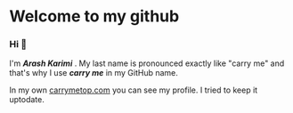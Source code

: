# Welcome to my github
### Hi 👋
I'm ***Arash Karimi*** . My last name is pronounced exactly like "carry me" and that's why I use ***carry me*** in my GitHub name.

In my own [carrymetop.com](https://www.carrymetop.com/) you can see my profile. I tried to keep it uptodate. 
<!--
**Arashcarryme/ArashCarryMe** is a ✨ _special_ ✨ repository because its `README.md` (this file) appears on your GitHub profile.

Here are some ideas to get you started:

- 🔭 I’m currently working on ...
- 🌱 I’m currently learning ...
- 👯 I’m looking to collaborate on ...
- 🤔 I’m looking for help with ...
- 💬 Ask me about ...
- 📫 How to reach me: ...
- 😄 Pronouns: ...
- ⚡ Fun fact: ...
-->
